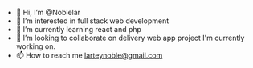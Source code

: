 - 👋 Hi, I’m @Noblelar
- 👀 I’m interested in full stack web development
- 🌱 I’m currently learning react and php
- 💞️ I’m looking to collaborate on delivery web app project I'm currently working on. 
- 📫 How to reach me larteynoble@gmail.com 

<!---
Noblelar/Noblelar is a ✨ special ✨ repository because its `README.md` (this file) appears on your GitHub profile.
You can click the Preview link to take a look at your changes.
--->
